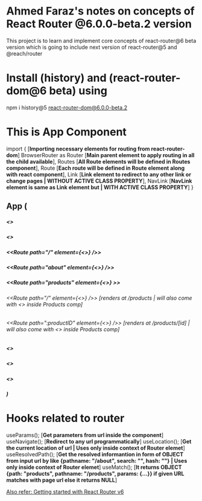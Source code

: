 # Ahmed Faraz's notes on concepts of React Router @6.0.0-beta.2 version

This project is to learn and implement core concepts of react-router@6 beta version which is going to include next version of react-router@5 and @reach/router

# Install (history) and (react-router-dom@6 beta) using

npm i history@5 react-router-dom@6.0.0-beta.2

# This is App Component

import { [**Importing necessary elements for routing from react-router-dom**]
BrowserRouter as Router [**Main parent element to apply routing in all the child available**],
Routes [**All Route elements will be defined in Routes component**],
Route [**Each route will be defined in Route element along with react component**],
Link [**Link element to redirect to any other link or change pages | WITHOUT ACTIVE CLASS PROPERTY**],
NavLink [**NavLink element is same as Link element but | **WITH** ACTIVE CLASS PROPERTY**]
}

## App (

##### <<Router>>

##### <<Routes>>

##### <<Route path="/" element={<<Home/>>} />>

##### <<Route path="about" element={<<About/>>} />>

##### <<Route path="products" element={<<Products />>} >>

###### <<Route path="/" element={<<ProductIndex/>>} />> [renders at /products | will also come with <<Outlet/>> inside Products comp]

###### <<Route path=":productID" element={<<ProductDetails/>>} />> [renders at /products/[id] | will also come with <<Outlet/>> inside Products comp]

##### <</Route>>

##### <</Routes>>

##### <</Router>>

##### )

# Hooks related to router

useParams(); [**Get parameters from url inside the component**]
useNavigate(); [**Redirect to any url programmatically**]
useLocation(); [**Get the current location of url | Uses only inside context of Router elemet**]
useResolvedPath(); [**Get the resolved informantion in form of OBJECT from input url by like {pathname: "/about", search: "", hash: ""} | Uses only inside context of Router elemet**]
useMatch(); [**It returns OBJECT {path: "products", pathname: "/products", params: {…}} if given URL matches with page url else it returns NULL**]

[Also refer: Getting started with React Router v6](https://github.com/remix-run/react-router/blob/dev/docs/installation/getting-started.md)
